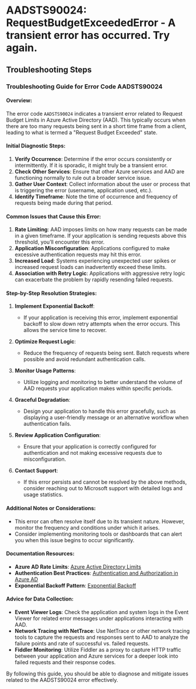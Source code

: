 
# AADSTS90024: RequestBudgetExceededError - A transient error has occurred. Try again.


## Troubleshooting Steps
### Troubleshooting Guide for Error Code AADSTS90024

#### Overview:
The error code `AADSTS90024` indicates a transient error related to Request Budget Limits in Azure Active Directory (AAD). This typically occurs when there are too many requests being sent in a short time frame from a client, leading to what is termed a "Request Budget Exceeded" state. 

#### Initial Diagnostic Steps:
1. **Verify Occurrence**: Determine if the error occurs consistently or intermittently. If it is sporadic, it might truly be a transient error.
2. **Check Other Services**: Ensure that other Azure services and AAD are functioning normally to rule out a broader service issue.
3. **Gather User Context**: Collect information about the user or process that is triggering the error (username, application used, etc.).
4. **Identify Timeframe**: Note the time of occurrence and frequency of requests being made during that period.

#### Common Issues that Cause this Error:
1. **Rate Limiting**: AAD imposes limits on how many requests can be made in a given timeframe. If your application is sending requests above this threshold, you’ll encounter this error.
2. **Application Misconfiguration**: Applications configured to make excessive authentication requests may hit this error.
3. **Increased Load**: Systems experiencing unexpected user spikes or increased request loads can inadvertently exceed these limits.
4. **Association with Retry Logic**: Applications with aggressive retry logic can exacerbate the problem by rapidly resending failed requests.

#### Step-by-Step Resolution Strategies:
1. **Implement Exponential Backoff**:
   - If your application is receiving this error, implement exponential backoff to slow down retry attempts when the error occurs. This allows the service time to recover.

2. **Optimize Request Logic**:
   - Reduce the frequency of requests being sent. Batch requests where possible and avoid redundant authentication calls.

3. **Monitor Usage Patterns**:
   - Utilize logging and monitoring to better understand the volume of AAD requests your application makes within specific periods.

4. **Graceful Degradation**:
   - Design your application to handle this error gracefully, such as displaying a user-friendly message or an alternative workflow when authentication fails.

5. **Review Application Configuration**:
   - Ensure that your application is correctly configured for authentication and not making excessive requests due to misconfiguration.

6. **Contact Support**:
   - If this error persists and cannot be resolved by the above methods, consider reaching out to Microsoft support with detailed logs and usage statistics.

#### Additional Notes or Considerations:
- This error can often resolve itself due to its transient nature. However, monitor the frequency and conditions under which it arises.
- Consider implementing monitoring tools or dashboards that can alert you when this issue begins to occur significantly.

#### Documentation Resources:
- **Azure AD Rate Limits**: [Azure Active Directory Limits](https://docs.microsoft.com/en-us/azure/active-directory/develop/active-directory-application-limits)
- **Authentication Best Practices**: [Authentication and Authorization in Azure AD](https://docs.microsoft.com/en-us/azure/active-directory/develop/authentication-scenarios)
- **Exponential Backoff Pattern**: [Exponential Backoff](https://cloud.google.com/storage/docs/exponential-backoff)

#### Advice for Data Collection:
- **Event Viewer Logs**: Check the application and system logs in the Event Viewer for related error messages under applications interacting with AAD.
- **Network Tracing with NetTrace**: Use NetTrace or other network tracing tools to capture the requests and responses sent to AAD to analyze the failure points and rate of successful vs. failed requests.
- **Fiddler Monitoring**: Utilize Fiddler as a proxy to capture HTTP traffic between your application and Azure services for a deeper look into failed requests and their response codes.

By following this guide, you should be able to diagnose and mitigate issues related to the AADSTS90024 error effectively.